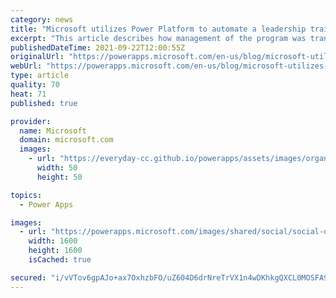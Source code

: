 ```yaml
---
category: news
title: "Microsoft utilizes Power Platform to automate a leadership training program"
excerpt: "This article describes how management of the program was transformed to save time, and holistically track and monitor the program and drive actionable insights using Power Platform and Dynamics 365."
publishedDateTime: 2021-09-22T12:00:55Z
originalUrl: "https://powerapps.microsoft.com/en-us/blog/microsoft-utilizes-power-platform-to-automate-a-leadership-training-program/"
webUrl: "https://powerapps.microsoft.com/en-us/blog/microsoft-utilizes-power-platform-to-automate-a-leadership-training-program/"
type: article
quality: 70
heat: 71
published: true

provider:
  name: Microsoft
  domain: microsoft.com
  images:
    - url: "https://everyday-cc.github.io/powerapps/assets/images/organizations/microsoft.com-50x50.jpg"
      width: 50
      height: 50

topics:
  - Power Apps

images:
  - url: "https://powerapps.microsoft.com/images/shared/social/social-default-image.png"
    width: 1600
    height: 1600
    isCached: true

secured: "i/vVTov6gpAJo+ax7OxhzbFO/uZ604D6drNreTrVX1n4wDKhkgQXCL0MOSFA9eu4iNU6y/FZhdpz141lRpbcPhr8nbSpQJ7mhinwmfkUBm7I4bH6S1JFe8TgL62QEnUHGS1ediSe8BVhaYO8bFrXMiTHaqvSJ+60oEK63WgPcSHFCFzFo1EqsbkL0g3zsUumqmxna8G8zYw3EihQZdy0bcwbGWD2eKEzeehLfbLtslFSK5VMWN4VMM7yv2U4CHJ/xriNew3kh1uBgwgBUHMqnFXwZ1WPB28zChLgWmgHQY41tMpNzPmOq3kdas0Qu+sOxkBUiWRjSctwwTXEO5ZPXX6sDsAN5YI6/21hjuEGoPs=;CvIf+uJUsMw2Goo03jnyxA=="
---
```


